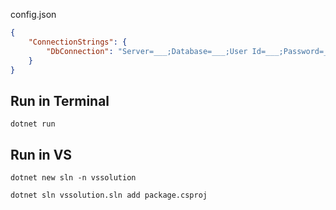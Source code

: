 
config.json

```json
{
    "ConnectionStrings": {
        "DbConnection": "Server=___;Database=___;User Id=___;Password=___;"
    }
}
```

<!-- {
    "DbConnection": {
        "server": "",
        "database": "",
        "userId": "",
        "password": ""
    }
} -->

## Run in Terminal

```shell
dotnet run
```

## Run in VS

```shell
dotnet new sln -n vssolution
```


```shell
dotnet sln vssolution.sln add package.csproj
```